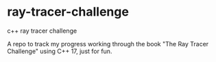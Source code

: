 # ray-tracer-challenge
c++ ray tracer challenge

A repo to track my progress working through the book "The Ray Tracer Challenge" using C++ 17, just for fun.
